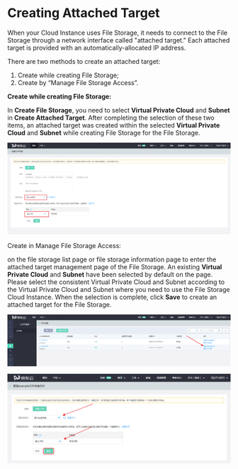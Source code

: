 # Creating Attached Target

When your Cloud Instance uses File Storage, it needs to connect to the File Storage through a network interface called "attached target." Each attached target is provided with an automatically-allocated IP address.

There are two methods to create an attached target:

1. Create while creating File Storage;
2. Create by “Manage File Storage Access”.



**Create while creating File Storage:**

In **Create File Storage**, you need to select **Virtual Private Cloud** and **Subnet** in **Create Attached Target**. After completing the selection of these two items, an attached target was created within the selected **Virtual Private Cloud** and **Subnet** while creating File Storage for the File Storage.

![create-by-fs](../../../../image/Cloud-File-Service/creatbyfs.png)



Create in Manage File Storage Access:

on the file storage list page or file storage information page to enter the attached target management page of the File Storage. An existing **Virtual Private Cloud** and **Subnet** have been selected by default on the page. Please select the consistent Virtual Private Cloud and Subnet according to the Virtual Private Cloud and Subnet where you need to use the File Storage Cloud Instance. When the selection is complete, click **Save** to create an attached target for the File Storage.

![create-by-fs](../../../../image/Cloud-File-Service/creatbyfsmanagement.png)

![create-by-fs](../../../../image/Cloud-File-Service/creatbyfsmanagement-2.png)
